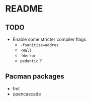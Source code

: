# README

## TODO
- Enable some stricter compiler flags
    - `-fsanitize=addres`
    - `-Wall`
    - `-Werror`
    - `pedantic` ?

## Pacman packages
- fmt
- opencascade
